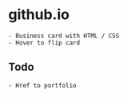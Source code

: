 # github.io
    - Business card with HTML / CSS
    - Hover to flip card 

## Todo
    - Href to portfolio
    
